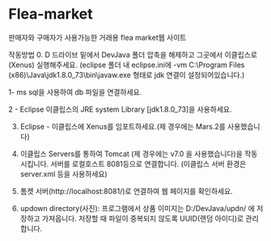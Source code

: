 # Flea-market
판매자와 구매자가 사용가능한 거래용 flea market웹 사이트

작동방법
0. D 드라이브 밑에서 DevJava 폴더 압축을 해제하고 그곳에서 이클립스로(Xenus) 실행해주세요.
(eclipse 폴더 내 eclipse.ini에 
-vm
C:\Program Files (x86)\Java\jdk1.8.0_73\bin\javaw.exe 형태로 jdk 연결이 설정되어있습니다.)

1- ms sql을 사용하여 db 파일을 연결하세요.

2 - Eclipse 이클립스의 JRE system Library [jdk1.8.0_73]을 사용하세요.

3. Eclipse - 이클립스에 Xenus를 임포트하세요.(제 경우에는 Mars.2를 사용했습니다)

4. 이클립스 Servers를 통하여 Tomcat (제 경우에는 v7.0 을 사용했습니다)을 작동시킵니다. 
서버를 로컬호스트 8081등으로 연결합니다. (이클립스 서버 환경은 server.xml 등을 사용하세요)

5. 톰켓 서버(http://localhost:8081/)로 연결하여 웹 페이지를 확인하세요.

6. updown directory(사진):  프로그램에서 상품 이미지는 D:/DevJava/updn/ 에 저장하고 가져옵니다. 저장할 때 파일이 중복되지 않도록 UUID(랜덤 아이디)로 관리합니다. 


